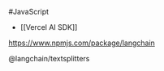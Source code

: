 #JavaScript 

- [[Vercel AI SDK]]

https://www.npmjs.com/package/langchain

@langchain/textsplitters